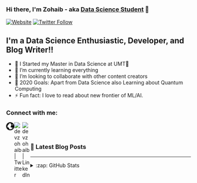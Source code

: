 ### Hi there, I'm Zohaib - aka [Data Science Student][website] 👋

[![Website](https://img.shields.io/website?label=devzohaib.me&style=for-the-badge&url=https%3A%2F%2Fdevzohaib.me)](https://devzohaib.me)
[![Twitter Follow](https://img.shields.io/twitter/follow/devzohaib?color=1DA1F2&logo=twitter&style=for-the-badge)](https://twitter.com/intent/follow?original_referer=https%3A%2F%2Fgithub.com%2Fdevzohaib&screen_name=devzohaib)

## I'm a Data Science Enthusiastic, Developer, and Blog Writer!!

- 🔭 I Started my Master in Data Science at UMT🤣 
- 🌱 I’m currently learning everything 
- 👯 I’m looking to collaborate with other content creators
- 🥅 2020 Goals: Apart from Data Science also Learning about Quantum Computing 
- ⚡ Fun fact: I love to read about new frontier of ML/AI.


### Connect with me:

[<img align="left" alt="devzohaib.me" width="22px" src="https://raw.githubusercontent.com/iconic/open-iconic/master/svg/globe.svg" />][website]
[<img align="left" alt="devzohaib | Twitter" width="22px" src="https://cdn.jsdelivr.net/npm/simple-icons@v3/icons/twitter.svg" />][twitter]
[<img align="left" alt="devzohaib | LinkedIn" width="22px" src="https://cdn.jsdelivr.net/npm/simple-icons@v3/icons/linkedin.svg" />][linkedin]

<br />
<br />

### 📕 Latest Blog Posts

<!-- BLOG-POST-LIST:START -->
<!-- BLOG-POST-LIST:END -->

---
<details>
  <summary>:zap: GitHub Stats</summary>

  <img align="left" alt="devzohaib's GitHub Stats" src="https://github-readme-stats.codestackr.vercel.app/api?username=devzohaib&show_icons=true&hide_border=true" />

</details>

[website]: https://devzohaib.me
[twitter]: https://twitter.com/devzohaib
[linkedin]: https://linkedin.com/in/dev-zohaib
